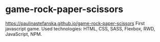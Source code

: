 # game-rock-paper-scissors
https://paulinastefanska.github.io/game-rock-paper-scissors
First javascript game. 
Used technologies: HTML, CSS, SASS, Flexbox, RWD, JavaScript, NPM.
